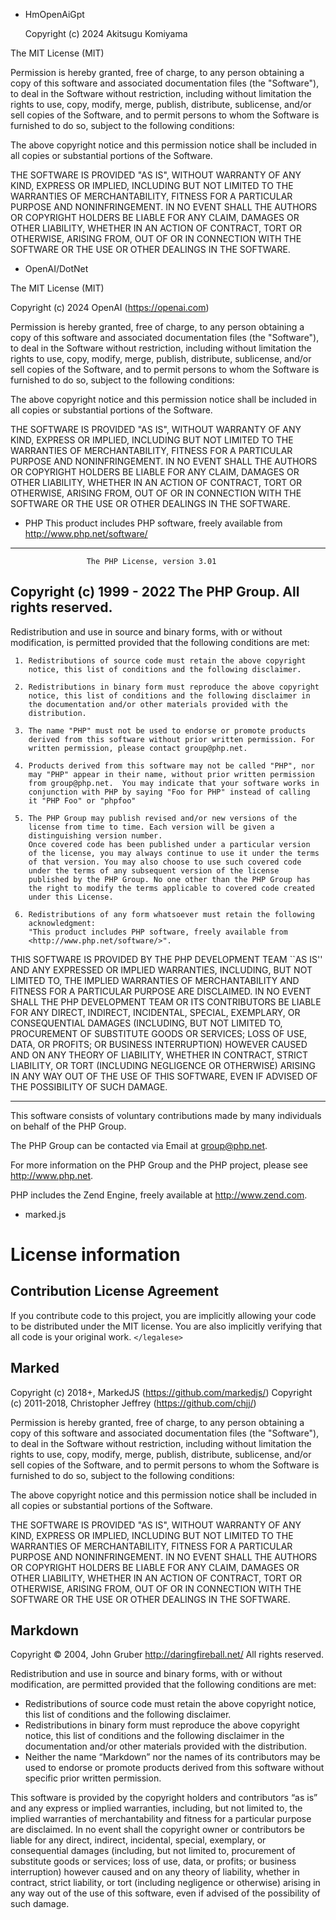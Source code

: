 - HmOpenAiGpt

  Copyright (c) 2024 Akitsugu Komiyama

The MIT License (MIT)

Permission is hereby granted, free of charge, to any person obtaining a copy
of this software and associated documentation files (the "Software"), to deal
in the Software without restriction, including without limitation the rights
to use, copy, modify, merge, publish, distribute, sublicense, and/or sell
copies of the Software, and to permit persons to whom the Software is
furnished to do so, subject to the following conditions:

The above copyright notice and this permission notice shall be included in all
copies or substantial portions of the Software.

THE SOFTWARE IS PROVIDED "AS IS", WITHOUT WARRANTY OF ANY KIND, EXPRESS OR
IMPLIED, INCLUDING BUT NOT LIMITED TO THE WARRANTIES OF MERCHANTABILITY,
FITNESS FOR A PARTICULAR PURPOSE AND NONINFRINGEMENT. IN NO EVENT SHALL THE
AUTHORS OR COPYRIGHT HOLDERS BE LIABLE FOR ANY CLAIM, DAMAGES OR OTHER
LIABILITY, WHETHER IN AN ACTION OF CONTRACT, TORT OR OTHERWISE, ARISING FROM,
OUT OF OR IN CONNECTION WITH THE SOFTWARE OR THE USE OR OTHER DEALINGS IN THE
SOFTWARE.



- OpenAI/DotNet

The MIT License (MIT)

Copyright (c) 2024 OpenAI (https://openai.com)

Permission is hereby granted, free of charge, to any person obtaining a copy
of this software and associated documentation files (the "Software"), to deal
in the Software without restriction, including without limitation the rights
to use, copy, modify, merge, publish, distribute, sublicense, and/or sell
copies of the Software, and to permit persons to whom the Software is
furnished to do so, subject to the following conditions:

The above copyright notice and this permission notice shall be included in
all copies or substantial portions of the Software.

THE SOFTWARE IS PROVIDED "AS IS", WITHOUT WARRANTY OF ANY KIND, EXPRESS OR
IMPLIED, INCLUDING BUT NOT LIMITED TO THE WARRANTIES OF MERCHANTABILITY,
FITNESS FOR A PARTICULAR PURPOSE AND NONINFRINGEMENT. IN NO EVENT SHALL THE
AUTHORS OR COPYRIGHT HOLDERS BE LIABLE FOR ANY CLAIM, DAMAGES OR OTHER
LIABILITY, WHETHER IN AN ACTION OF CONTRACT, TORT OR OTHERWISE, ARISING FROM,
OUT OF OR IN CONNECTION WITH THE SOFTWARE OR THE USE OR OTHER DEALINGS IN
THE SOFTWARE.



- PHP
This product includes PHP software, freely available from <http://www.php.net/software/>
--------------------------------------------------------------------
                     The PHP License, version 3.01
   Copyright (c) 1999 - 2022 The PHP Group. All rights reserved.
   --------------------------------------------------------------------
   
   Redistribution and use in source and binary forms, with or without
   modification, is permitted provided that the following conditions
   are met:
   
     1. Redistributions of source code must retain the above copyright
        notice, this list of conditions and the following disclaimer.
   
     2. Redistributions in binary form must reproduce the above copyright
        notice, this list of conditions and the following disclaimer in
        the documentation and/or other materials provided with the
        distribution.
   
     3. The name "PHP" must not be used to endorse or promote products
        derived from this software without prior written permission. For
        written permission, please contact group@php.net.
   
     4. Products derived from this software may not be called "PHP", nor
        may "PHP" appear in their name, without prior written permission
        from group@php.net.  You may indicate that your software works in
        conjunction with PHP by saying "Foo for PHP" instead of calling
        it "PHP Foo" or "phpfoo"
   
     5. The PHP Group may publish revised and/or new versions of the
        license from time to time. Each version will be given a
        distinguishing version number.
        Once covered code has been published under a particular version
        of the license, you may always continue to use it under the terms
        of that version. You may also choose to use such covered code
        under the terms of any subsequent version of the license
        published by the PHP Group. No one other than the PHP Group has
        the right to modify the terms applicable to covered code created
        under this License.
   
     6. Redistributions of any form whatsoever must retain the following
        acknowledgment:
        "This product includes PHP software, freely available from
        <http://www.php.net/software/>".
   
   THIS SOFTWARE IS PROVIDED BY THE PHP DEVELOPMENT TEAM ``AS IS'' AND
   ANY EXPRESSED OR IMPLIED WARRANTIES, INCLUDING, BUT NOT LIMITED TO,
   THE IMPLIED WARRANTIES OF MERCHANTABILITY AND FITNESS FOR A
   PARTICULAR PURPOSE ARE DISCLAIMED.  IN NO EVENT SHALL THE PHP
   DEVELOPMENT TEAM OR ITS CONTRIBUTORS BE LIABLE FOR ANY DIRECT,
   INDIRECT, INCIDENTAL, SPECIAL, EXEMPLARY, OR CONSEQUENTIAL DAMAGES
   (INCLUDING, BUT NOT LIMITED TO, PROCUREMENT OF SUBSTITUTE GOODS OR
   SERVICES; LOSS OF USE, DATA, OR PROFITS; OR BUSINESS INTERRUPTION)
   HOWEVER CAUSED AND ON ANY THEORY OF LIABILITY, WHETHER IN CONTRACT,
   STRICT LIABILITY, OR TORT (INCLUDING NEGLIGENCE OR OTHERWISE)
   ARISING IN ANY WAY OUT OF THE USE OF THIS SOFTWARE, EVEN IF ADVISED
   OF THE POSSIBILITY OF SUCH DAMAGE.
   
   --------------------------------------------------------------------
   
   This software consists of voluntary contributions made by many
   individuals on behalf of the PHP Group.
   
   The PHP Group can be contacted via Email at group@php.net.
   
   For more information on the PHP Group and the PHP project,
   please see <http://www.php.net>.
   
   PHP includes the Zend Engine, freely available at
   <http://www.zend.com>.



- marked.js

# License information

## Contribution License Agreement

If you contribute code to this project, you are implicitly allowing your code
to be distributed under the MIT license. You are also implicitly verifying that
all code is your original work. `</legalese>`

## Marked

Copyright (c) 2018+, MarkedJS (https://github.com/markedjs/)
Copyright (c) 2011-2018, Christopher Jeffrey (https://github.com/chjj/)

Permission is hereby granted, free of charge, to any person obtaining a copy
of this software and associated documentation files (the "Software"), to deal
in the Software without restriction, including without limitation the rights
to use, copy, modify, merge, publish, distribute, sublicense, and/or sell
copies of the Software, and to permit persons to whom the Software is
furnished to do so, subject to the following conditions:

The above copyright notice and this permission notice shall be included in
all copies or substantial portions of the Software.

THE SOFTWARE IS PROVIDED "AS IS", WITHOUT WARRANTY OF ANY KIND, EXPRESS OR
IMPLIED, INCLUDING BUT NOT LIMITED TO THE WARRANTIES OF MERCHANTABILITY,
FITNESS FOR A PARTICULAR PURPOSE AND NONINFRINGEMENT. IN NO EVENT SHALL THE
AUTHORS OR COPYRIGHT HOLDERS BE LIABLE FOR ANY CLAIM, DAMAGES OR OTHER
LIABILITY, WHETHER IN AN ACTION OF CONTRACT, TORT OR OTHERWISE, ARISING FROM,
OUT OF OR IN CONNECTION WITH THE SOFTWARE OR THE USE OR OTHER DEALINGS IN
THE SOFTWARE.

## Markdown

Copyright © 2004, John Gruber
http://daringfireball.net/
All rights reserved.

Redistribution and use in source and binary forms, with or without modification, are permitted provided that the following conditions are met:

* Redistributions of source code must retain the above copyright notice, this list of conditions and the following disclaimer.
* Redistributions in binary form must reproduce the above copyright notice, this list of conditions and the following disclaimer in the documentation and/or other materials provided with the distribution.
* Neither the name “Markdown” nor the names of its contributors may be used to endorse or promote products derived from this software without specific prior written permission.

This software is provided by the copyright holders and contributors “as is” and any express or implied warranties, including, but not limited to, the implied warranties of merchantability and fitness for a particular purpose are disclaimed. In no event shall the copyright owner or contributors be liable for any direct, indirect, incidental, special, exemplary, or consequential damages (including, but not limited to, procurement of substitute goods or services; loss of use, data, or profits; or business interruption) however caused and on any theory of liability, whether in contract, strict liability, or tort (including negligence or otherwise) arising in any way out of the use of this software, even if advised of the possibility of such damage.